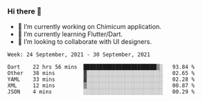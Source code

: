 ### Hi there 👋

<!--
**devcat37/devcat37** is a ✨ _special_ ✨ repository because its `README.md` (this file) appears on your GitHub profile.-->


- 🔭 I’m currently working on Chimicum application.
- 🌱 I’m currently learning Flutter/Dart.
- 👯 I’m looking to collaborate with UI designers.
<!-- - 🤔 I’m looking for help with ... -->

<!--START_SECTION:waka-->
```text
Week: 24 September, 2021 - 30 September, 2021

Dart    22 hrs 56 mins  ███████████████████████▒░   93.84 % 
Other   38 mins         ▓░░░░░░░░░░░░░░░░░░░░░░░░   02.65 % 
YAML    33 mins         ▓░░░░░░░░░░░░░░░░░░░░░░░░   02.28 % 
XML     12 mins         ▒░░░░░░░░░░░░░░░░░░░░░░░░   00.87 % 
JSON    4 mins          ░░░░░░░░░░░░░░░░░░░░░░░░░   00.29 % 
```
<!--END_SECTION:waka-->
